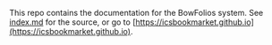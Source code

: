 This repo contains the documentation for the BowFolios system. See [index.md](index.md) for the source, or go to [https://icsbookmarket.github.io](https://icsbookmarket.github.io).
